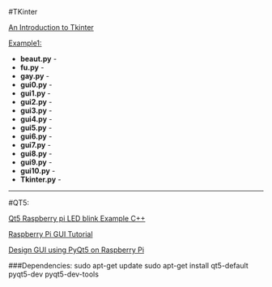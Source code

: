
#TKinter

[An Introduction to Tkinter](https://pythonspot.com/tk-dropdown-example/)

[Example1:](https://educ8s.tv/raspberry-pi-gui-tutorial-create-your-own-gui-graphical-user-interface-with-tkinter-and-python/)

* **beaut.py** - 
* **fu.py** - 
* **gay.py** - 
* **gui0.py** - 
* **gui1.py** - 
* **gui2.py** - 
* **gui3.py** - 
* **gui4.py** - 
* **gui5.py** - 
* **gui6.py** - 
* **gui7.py** - 
* **gui8.py** - 
* **gui9.py** - 
* **gui10.py** - 
* **Tkinter.py** - 



------------
#QT5:

[Qt5 Raspberry pi LED blink Example C++](https://www.youtube.com/watch?v=lh8lqtgzqYA)

[Raspberry Pi GUI Tutorial](https://www.baldengineer.com/raspberry-pi-gui-tutorial.html)

[Design GUI using PyQt5 on Raspberry Pi](http://embeddedlaboratory.blogspot.com/2018/04/design-gui-using-pyqt5-on-raspberry-pi.html)



###Dependencies:
sudo apt-get update
sudo apt-get install qt5-default pyqt5-dev pyqt5-dev-tools



